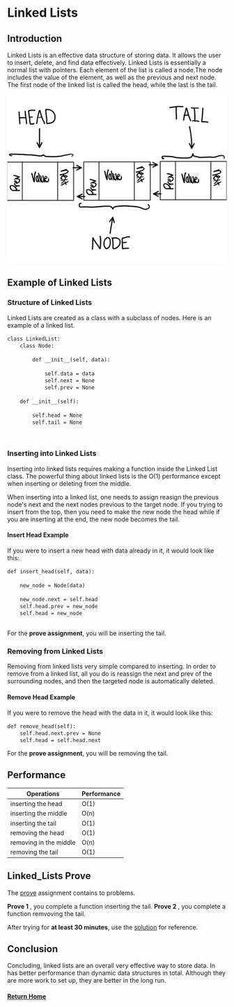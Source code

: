 # Linked Lists

## Introduction
Linked Lists is an effective data structure of storing data. It allows the user to insert, delete, and find data effectively. Linked Lists is essentially a normal list with pointers. Each element of the list is called a node.The node includes the value of the element, as well as the previous and next node. The first node of the linked list is called the head, while the last is the tail.  

![Linked List Photo](images/linkedlist.PNG)

## Example of Linked Lists

### Structure of Linked Lists
Linked Lists are created as a class with a subclass of nodes. Here is an example of a linked list.
```
class LinkedList:
    class Node:

        def __init__(self, data):

            self.data = data
            self.next = None
            self.prev = None

    def __init__(self):

        self.head = None
        self.tail = None

    
```

### Inserting into Linked Lists
Inserting into linked lists requires making a function inside the Linked List class. The powerful thing about linked lists is the O(1) performance except when inserting or deleting from the middle.

When inserting into a linked list, one needs to assign reasign the previous node's next and the next nodes previous to the target node. If you trying to insert from the top, then you need to make the new node the head while if you are inserting at the end, the new node becomes the tail.

#### Insert Head Example
If you were to insert a new head with data already in it, it would look like this:
```
def insert_head(self, data):

    new_node = Node(data)

    new_node.next = self.head
    self.head.prev = new_node
    self.head = new_node


```

For the <strong>prove assignment</strong>, you will be inserting the tail. 

### Removing from Linked Lists
Removing from linked lists very simple compared to inserting. In order to remove from a linked list, all you do is reassign the next and prev of the surrounding nodes, and then the targeted node is automatically deleted.

#### Remove Head Example
If you were to remove the head with the data in it, it would look like this: 
```
def remove_head(self):
    self.head.next.prev = None
    self.head = self.head.next
```
For the <strong>prove assignment</strong>, you will be removing the tail. 

## Performance

|Operations|Performance|
|-------------|-------------|
|inserting the head|O(1)|
|inserting the middle |O(n)| 
|inserting the tail |O(1)|
|removing the head|O(1) |
|removing in the middle|O(n) |
|removing the tail|O(1) |

## Linked_Lists Prove
The [prove](linked_lists_prove.py) assignment contains to problems.

<strong>Prove 1 </strong>, you complete a function inserting the tail. <strong>Prove 2 </strong>, you complete a function remvoving the tail.


After trying for <strong>at least 30 minutes</strong>, use the [solution](linked_lists_solution.py) for reference.

## Conclusion

Concluding, linked lists are an overall very effective way to store data. In has better performance than dynamic data structures in total. Although they are more work to set up, they are better in the long run.



#### [Return Home](README.md)